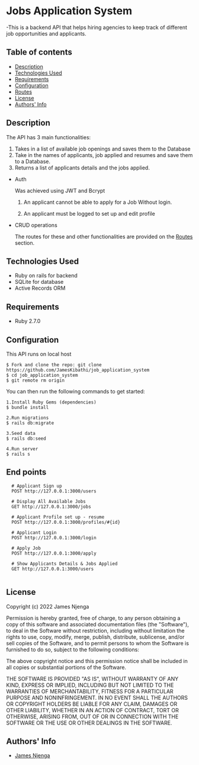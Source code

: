 # Jobs Application System

-This is a backend API that helps hiring agencies to keep track of different job opportunities and applicants. 

## Table of contents

- [Description](#description)
- [Technologies Used](#technologies-used)
- [Requirements](#requirements)
- [Configuration](#Configuration)
- [Routes](#routes)
- [License](#License)
- [Authors' Info](#authors-infor)

## Description

 The API has 3 main functionalities: 

  1. Takes in a list of available job openings and saves them to the Database
  2. Take in the names of applicants, job applied and resumes and save them to a Database. 
  3. Returns a list of applicants details and the jobs applied.

- Auth

  Was achieved using JWT and Bcrypt
   
  1. An applicant cannot be able to apply for a Job Without login.

  2. An applicant must be logged to set up and edit profile 

- CRUD operations

  The routes for these and other functionalities are provided on the [Routes](#routes) section.


## Technologies Used

- Ruby on rails for backend
- SQLite for database​
- Active Records ORM

## Requirements

- Ruby 2.7.0


## Configuration
This API runs on local host

```
$ Fork and clone the repo: git clone https://github.com/JamesKibathi/job_application_system
$ cd job_application_system
$ git remote rm origin
```

You can then run the following commands to get started:

```
1.Install Ruby Gems (dependencies)
$ bundle install 

2.Run migrations
$ rails db:migrate 

3.Seed data 
$ rails db:seed 

4.Run server
$ rails s 
```

## End points

```
  # Applicant Sign up
  POST http://127.0.0.1:3000/users

  # Display All Available Jobs
  GET http://127.0.0.1:3000/jobs

  # Applicant Profile set up - resume 
  POST http://127.0.0.1:3000/profiles/#{id}

  # Applicant Login
  POST http://127.0.0.1:3000/login

  # Apply Job
  POST http://127.0.0.1:3000/apply

  # Show Applicants Details & Jobs Applied
  GET http://127.0.0.1:3000/users
   
```

## License

Copyright (c) 2022 James Njenga

Permission is hereby granted, free of charge, to any person obtaining a copy of this software and associated documentation files (the "Software"), to deal in the Software without restriction, including without limitation the rights to use, copy, modify, merge, publish, distribute, sublicense, and/or sell copies of the Software, and to permit persons to whom the Software is furnished to do so, subject to the following conditions:

The above copyright notice and this permission notice shall be included in all copies or substantial portions of the Software.

THE SOFTWARE IS PROVIDED "AS IS", WITHOUT WARRANTY OF ANY KIND, EXPRESS OR IMPLIED, INCLUDING BUT NOT LIMITED TO THE WARRANTIES OF MERCHANTABILITY, FITNESS FOR A PARTICULAR PURPOSE AND NONINFRINGEMENT. IN NO EVENT SHALL THE AUTHORS OR COPYRIGHT HOLDERS BE LIABLE FOR ANY CLAIM, DAMAGES OR OTHER LIABILITY, WHETHER IN AN ACTION OF CONTRACT, TORT OR OTHERWISE, ARISING FROM, OUT OF OR IN CONNECTION WITH THE SOFTWARE OR THE USE OR OTHER DEALINGS IN THE SOFTWARE.

## Authors' Info

- [James Njenga](#njenga.consulting@gmail.com)


